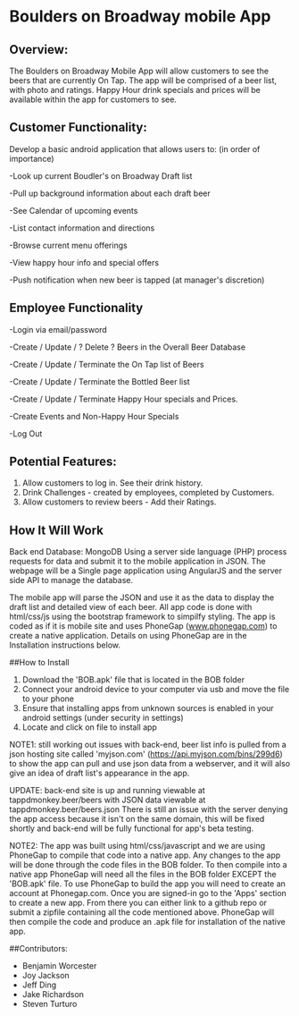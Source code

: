 # Boulders on Broadway mobile App

## Overview:
  The Boulders on Broadway Mobile App will allow customers to see the beers that are
  currently On Tap. The app will be comprised of a beer list, with photo and ratings.
  Happy Hour drink specials and prices will be available within the app for customers
  to see.
  
## Customer Functionality: 
Develop a basic android application that allows users to: (in order of importance)

-Look up current Boudler's on Broadway Draft list

-Pull up background information about each draft beer

-See Calendar of upcoming events

-List contact information and directions

-Browse current menu offerings

-View happy hour info and special offers

-Push notification when new beer is tapped (at manager's discretion)

## Employee Functionality

  -Login via email/password
  
  -Create / Update / ? Delete ? Beers in the Overall Beer Database
  
  -Create / Update / Terminate the On Tap list of Beers
  
  -Create / Update / Terminate the Bottled Beer list
  
  -Create / Update / Terminate Happy Hour specials and Prices.
  
  -Create Events and Non-Happy Hour Specials
  
  -Log Out

##   Potential Features:
  1. Allow customers to log in. See their drink history.
  2. Drink Challenges - created by employees, completed by Customers.
  3. Allow customers to review beers - Add their Ratings.
  
## How It Will Work

  Back end Database: MongoDB 
  Using a server side language (PHP) process requests for data and 
  submit it to the mobile application in JSON. 
  The webpage will be a Single page application using AngularJS and the server side API to manage the database.
  
  The mobile app will parse the JSON and use it as the data to display the draft list and detailed view of each beer. 
  All app code is done with html/css/js using the bootstrap framework to simpilfy styling.  The app is coded as if it is 
  mobile site and uses PhoneGap (www.phonegap.com) to create a native application. Details on using PhoneGap are in the   
  Installation instructions below.
  

##How to Install
  1. Download the 'BOB.apk' file that is located in the BOB folder
  2. Connect your android device to your computer via usb and move the file to your phone
  3. Ensure that installing apps from unknown sources is enabled in your android settings (under security in settings)
  4. Locate and click on file to install app
  
  NOTE1: still working out issues with back-end, beer list info is pulled from a json hosting site called 'myjson.com' (https://api.myjson.com/bins/299d6) to show the app can pull and use json data from a webserver, and it will also give an idea of draft list's appearance in the app. 

UPDATE: back-end site is up and running viewable at tappdmonkey.beer/beers with JSON data viewable at tappdmonkey.beer/beers.json  There is still an issue with the server denying the app access because it isn't on the same domain, this will be fixed shortly and back-end will be fully functional for app's beta testing.
  
  NOTE2: The app was built using html/css/javascript and we are using PhoneGap to compile that code into a native app.  Any changes to the app will be done through the code files in the BOB folder.  To then compile into a native app PhoneGap will need all the files in the BOB folder EXCEPT the 'BOB.apk' file.  To use PhoneGap to build the app you will need to create an account at Phonegap.com. Once you are signed-in go to the 'Apps' section to create a new app. From there you can either link to a github repo or submit a zipfile containing all the code mentioned above. PhoneGap will then compile the code and produce an .apk file for installation of the native app.
  
  ##Contributors:

  - Benjamin Worcester
  - Joy Jackson
  - Jeff Ding
  - Jake Richardson 
  - Steven Turturo
